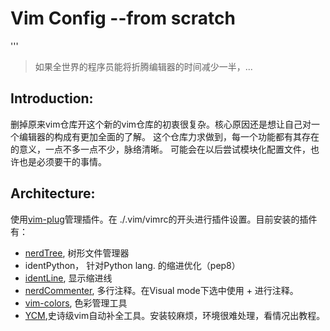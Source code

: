 # Vim Config --from scratch

'''

> 如果全世界的程序员能将折腾编辑器的时间减少一半，...

## Introduction: 
删掉原来vim仓库开这个新的vim仓库的初衷很复杂。核心原因还是想让自己对一个编辑器的构成有更加全面的了解。
这个仓库力求做到，每一个功能都有其存在的意义，一点不多一点不少，脉络清晰。
可能会在以后尝试模块化配置文件，也许也是必须要干的事情。

## Architecture:

使用[vim-plug](https://github.com/junegunn/vim-plug)管理插件。在 ./.vim/vimrc的开头进行插件设置。目前安装的插件有：

* [nerdTree](https://github.com/scrooloose/nerdtree), 树形文件管理器
* identPython， 针对Python lang. 的缩进优化（pep8）
* [identLine](https://github.com/Yggdroot/indentLine), 显示缩进线
* [nerdCommenter](https://github.com/scrooloose/nerdcommenter), 多行注释。在Visual mode下选中使用<leader> + <cm>进行注释。
* [vim-colors](https://github/jakwings/vim-colors), 色彩管理工具
* [YCM](https://github/Valloric/YouCompleteMe),史诗级vim自动补全工具。安装较麻烦，环境很难处理，看情况出教程。

 


